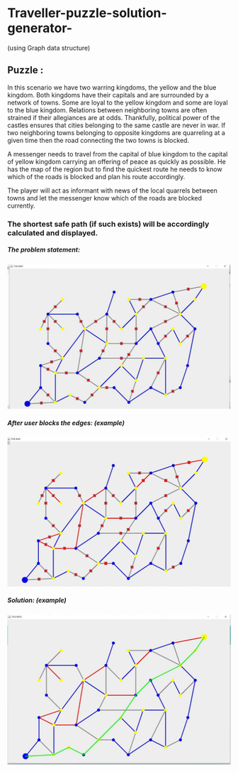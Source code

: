 # Traveller-puzzle-solution-generator-
(using Graph data structure)

## Puzzle : 
In this scenario we have two warring kingdoms, the yellow and the blue kingdom. Both kingdoms have their capitals and
are surrounded by a network of towns. Some are loyal to the yellow kingdom and some are loyal to the blue kingdom. Relations between 
neighboring towns are often strained if their allegiances are at odds. Thankfully, political power of the castles ensures that cities
belonging to the same castle are never in war. If two neighboring towns belonging to opposite kingdoms are quarreling at a given time 
then the road connecting the two towns is blocked.

A messenger needs to travel from the capital of blue kingdom to the capital of yellow kingdom carrying an offering of peace 
as quickly as possible. He has the map of the region but to find the quickest route he needs to know which of the roads 
is blocked and plan his route accordingly.

The player will act as informant with news of the local quarrels between towns and 
let the messenger know which of the roads are blocked currently. 
### The shortest safe path (if such exists) will be accordingly calculated and displayed.

##### The problem statement: <br>
<img src="images/original%20problem%20statement.jpeg" width=700>

##### After user blocks the edges: (example) <br>
<img src="images/problem%20statement.jpeg" width=700>

##### Solution: (example) <br>
<img src="images/solution.jpeg" width=700>
